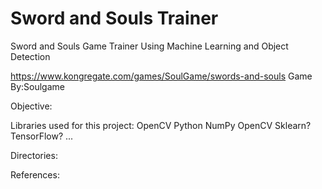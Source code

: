 # Sword and Souls Trainer

Sword and Souls Game Trainer Using Machine Learning and Object Detection

https://www.kongregate.com/games/SoulGame/swords-and-souls
Game By:Soulgame

Objective:



Libraries used for this project:
OpenCV
Python
  NumPy
  OpenCV
  Sklearn?
  TensorFlow?
  ...
  
Directories:




References:


